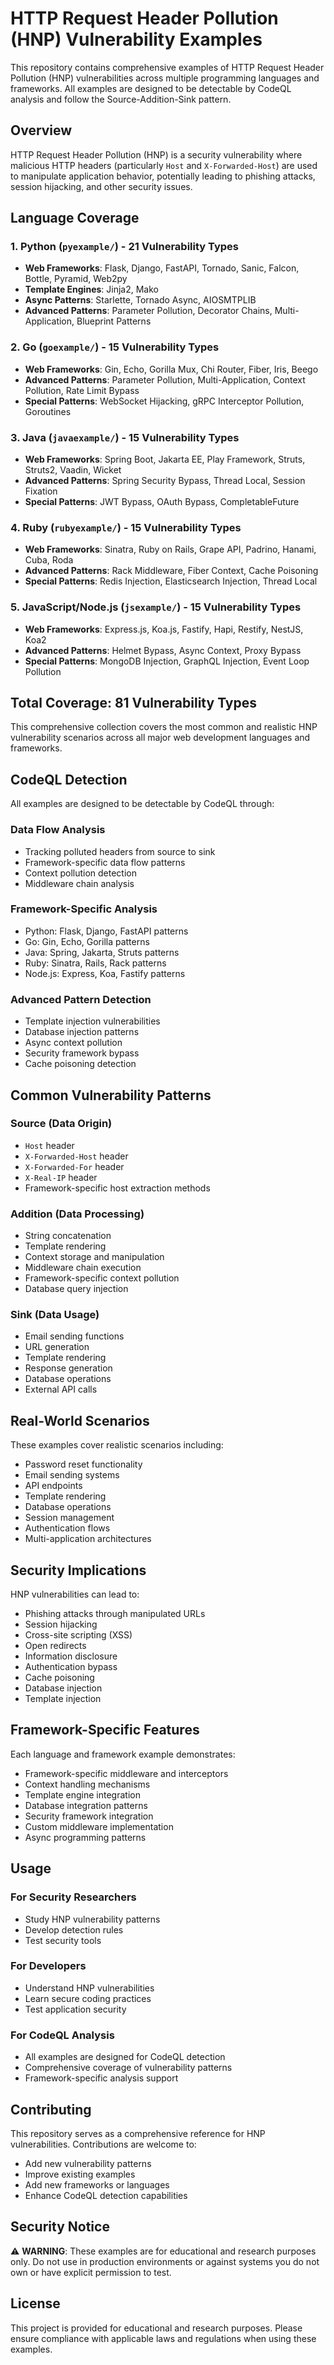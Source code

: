 # HTTP Request Header Pollution (HNP) Vulnerability Examples

This repository contains comprehensive examples of HTTP Request Header Pollution (HNP) vulnerabilities across multiple programming languages and frameworks. All examples are designed to be detectable by CodeQL analysis and follow the Source-Addition-Sink pattern.

## Overview

HTTP Request Header Pollution (HNP) is a security vulnerability where malicious HTTP headers (particularly `Host` and `X-Forwarded-Host`) are used to manipulate application behavior, potentially leading to phishing attacks, session hijacking, and other security issues.

## Language Coverage

### 1. Python (`pyexample/`) - 21 Vulnerability Types
- **Web Frameworks**: Flask, Django, FastAPI, Tornado, Sanic, Falcon, Bottle, Pyramid, Web2py
- **Template Engines**: Jinja2, Mako
- **Async Patterns**: Starlette, Tornado Async, AIOSMTPLIB
- **Advanced Patterns**: Parameter Pollution, Decorator Chains, Multi-Application, Blueprint Patterns

### 2. Go (`goexample/`) - 15 Vulnerability Types
- **Web Frameworks**: Gin, Echo, Gorilla Mux, Chi Router, Fiber, Iris, Beego
- **Advanced Patterns**: Parameter Pollution, Multi-Application, Context Pollution, Rate Limit Bypass
- **Special Patterns**: WebSocket Hijacking, gRPC Interceptor Pollution, Goroutines

### 3. Java (`javaexample/`) - 15 Vulnerability Types
- **Web Frameworks**: Spring Boot, Jakarta EE, Play Framework, Struts, Struts2, Vaadin, Wicket
- **Advanced Patterns**: Spring Security Bypass, Thread Local, Session Fixation
- **Special Patterns**: JWT Bypass, OAuth Bypass, CompletableFuture

### 4. Ruby (`rubyexample/`) - 15 Vulnerability Types
- **Web Frameworks**: Sinatra, Ruby on Rails, Grape API, Padrino, Hanami, Cuba, Roda
- **Advanced Patterns**: Rack Middleware, Fiber Context, Cache Poisoning
- **Special Patterns**: Redis Injection, Elasticsearch Injection, Thread Local

### 5. JavaScript/Node.js (`jsexample/`) - 15 Vulnerability Types
- **Web Frameworks**: Express.js, Koa.js, Fastify, Hapi, Restify, NestJS, Koa2
- **Advanced Patterns**: Helmet Bypass, Async Context, Proxy Bypass
- **Special Patterns**: MongoDB Injection, GraphQL Injection, Event Loop Pollution

## Total Coverage: 81 Vulnerability Types

This comprehensive collection covers the most common and realistic HNP vulnerability scenarios across all major web development languages and frameworks.

## CodeQL Detection

All examples are designed to be detectable by CodeQL through:

### Data Flow Analysis
- Tracking polluted headers from source to sink
- Framework-specific data flow patterns
- Context pollution detection
- Middleware chain analysis

### Framework-Specific Analysis
- Python: Flask, Django, FastAPI patterns
- Go: Gin, Echo, Gorilla patterns
- Java: Spring, Jakarta, Struts patterns
- Ruby: Sinatra, Rails, Rack patterns
- Node.js: Express, Koa, Fastify patterns

### Advanced Pattern Detection
- Template injection vulnerabilities
- Database injection patterns
- Async context pollution
- Security framework bypass
- Cache poisoning detection

## Common Vulnerability Patterns

### Source (Data Origin)
- `Host` header
- `X-Forwarded-Host` header
- `X-Forwarded-For` header
- `X-Real-IP` header
- Framework-specific host extraction methods

### Addition (Data Processing)
- String concatenation
- Template rendering
- Context storage and manipulation
- Middleware chain execution
- Framework-specific context pollution
- Database query injection

### Sink (Data Usage)
- Email sending functions
- URL generation
- Template rendering
- Response generation
- Database operations
- External API calls

## Real-World Scenarios

These examples cover realistic scenarios including:
- Password reset functionality
- Email sending systems
- API endpoints
- Template rendering
- Database operations
- Session management
- Authentication flows
- Multi-application architectures

## Security Implications

HNP vulnerabilities can lead to:
- Phishing attacks through manipulated URLs
- Session hijacking
- Cross-site scripting (XSS)
- Open redirects
- Information disclosure
- Authentication bypass
- Cache poisoning
- Database injection
- Template injection

## Framework-Specific Features

Each language and framework example demonstrates:
- Framework-specific middleware and interceptors
- Context handling mechanisms
- Template engine integration
- Database integration patterns
- Security framework integration
- Custom middleware implementation
- Async programming patterns

## Usage

### For Security Researchers
- Study HNP vulnerability patterns
- Develop detection rules
- Test security tools

### For Developers
- Understand HNP vulnerabilities
- Learn secure coding practices
- Test application security

### For CodeQL Analysis
- All examples are designed for CodeQL detection
- Comprehensive coverage of vulnerability patterns
- Framework-specific analysis support

## Contributing

This repository serves as a comprehensive reference for HNP vulnerabilities. Contributions are welcome to:
- Add new vulnerability patterns
- Improve existing examples
- Add new frameworks or languages
- Enhance CodeQL detection capabilities

## Security Notice

⚠️ **WARNING**: These examples are for educational and research purposes only. Do not use in production environments or against systems you do not own or have explicit permission to test.

## License

This project is provided for educational and research purposes. Please ensure compliance with applicable laws and regulations when using these examples.

